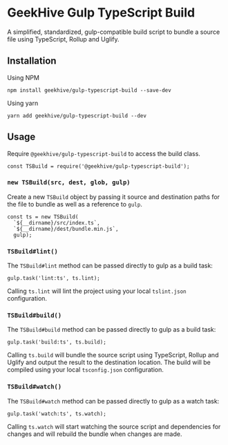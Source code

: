 # GeekHive Gulp TypeScript Build

A simplified, standardized, gulp-compatible build script to bundle a source file using TypeScript, Rollup and Uglify.

## Installation

Using NPM

```
npm install geekhive/gulp-typescript-build --save-dev
```

Using yarn

```
yarn add geekhive/gulp-typescript-build --dev
```

## Usage

Require `@geekhive/gulp-typescript-build` to access the build class.

```
const TSBuild = require('@geekhive/gulp-typescript-build');
```

### `new TSBuild(src, dest, glob, gulp)`

Create a new `TSBuild` object by passing it source and destination paths for the file to bundle as well as a reference to `gulp`.

```
const ts = new TSBuild(
  `${__dirname}/src/index.ts`,
  `${__dirname}/dest/bundle.min.js`,
  gulp);
```

### `TSBuild#lint()`

The `TSBuild#lint` method can be passed directly to gulp as a build task:

```
gulp.task('lint:ts', ts.lint);
```

Calling `ts.lint` will lint the project using your local `tslint.json` configuration.

### `TSBuild#build()`

The `TSBuild#build` method can be passed directly to gulp as a build task:

```
gulp.task('build:ts', ts.build);
```

Calling `ts.build` will bundle the source script using TypeScript, Rollup and Uglify and output the result to the destination location.  The build will be compiled using your local `tsconfig.json` configuration.

### `TSBuild#watch()`

The `TSBuild#watch` method can be passed directly to gulp as a watch task:

```
gulp.task('watch:ts', ts.watch);
```

Calling `ts.watch` will start watching the source script and dependencies for changes and will rebuild the bundle when changes are made.